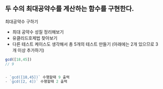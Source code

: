 ## 두 수의 최대공약수를 계산하는 함수를 구현한다.

최대공약수 구하기

- 최대 공약수 성질 정리해보기
- 유클리드호제법 찾아보기
- 다른 테스트 케이스도 생각해서 총 5개의 테스트 만들기
  (아래에는 2개 있으므로 3개 이상 추가하기)

```js
gcd([18,45])
// 9


- `gcd([18,45])` 수행할때 9 출력
- `gcd([2, 4])` 수행할때 2 출력
```
